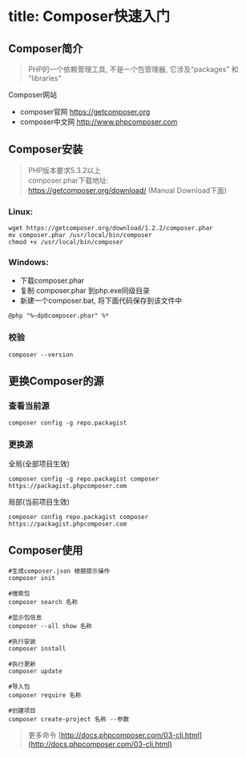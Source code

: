title: Composer快速入门
======================

## Composer简介

> PHP的一个依赖管理工具, 不是一个包管理器, 它涉及"packages" 和 "libraries"

Composer网站

* composer官网 https://getcomposer.org
* composer中文网 http://www.phpcomposer.com

## Composer安装

> PHP版本要求5.3.2以上  
> composer.phar下载地址:  
https://getcomposer.org/download/ (Manual Download下面)

### Linux: 

```shell
wget https://getcomposer.org/download/1.2.2/composer.phar
mv composer.phar /usr/local/bin/composer
chmod +x /usr/local/bin/composer
```

### Windows:  

* 下载composer.phar  
* 复制 composer.phar 到php.exe同级目录  
* 新建一个composer.bat, 将下面代码保存到该文件中  

```shell
@php "%~dp0composer.phar" %*
```

### 校验

```
composer --version
```

## 更换Composer的源

###  查看当前源

```
composer config -g repo.packagist
```

### 更换源

全局(全部项目生效)

```
composer config -g repo.packagist composer https://packagist.phpcomposer.com
```

局部(当前项目生效)

```
composer config repo.packagist composer https://packagist.phpcomposer.com
```

## Composer使用


```
#生成composer.json 根据提示操作
composer init

#搜索包
composer search 名称

#显示包信息
composer --all show 名称

#执行安装
composer install

#执行更新
composer update

#导入包
composer require 名称

#创建项目
composer create-project 名称 --参数
```

> 更多命令 [http://docs.phpcomposer.com/03-cli.html](http://docs.phpcomposer.com/03-cli.html)
